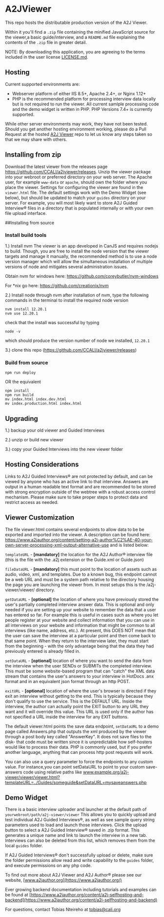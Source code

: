 # A2JViewer

This repo hosts the distributable production version of the A2J Viewer.

Within it you'll find a `.zip` file containing the minified JavaScript source for the viewer,a basic guide/interview, and a `README.md` file explaining the contents of the `.zip` file in greater detail.

NOTE: By downloading this application, you are agreeing to the terms included in the user license [LICENSE.md](https://github.com/CCALI/a2jviewer/blob/master/LICENSE.md).

## Hosting
Current supported environments are:

* Webserver platform of either IIS 8.5+, Apache 2.4+, or Nginx 1.12+
* PHP is the recommended platform for processing interview data locally but is not required to run the viewer. All current samlple processing code and the demo widget is written in PHP. PHP Versions 7.4+ is currently supported.

While other server environments may work, they have not been tested.  Should you get another hosting environment working, please do a Pull Request at the hosted [A2J Viewer](https://github.com/CCALI/a2jviewer) repo to let us know any steps taken so that we may share with others.

## Installing from zip
Download the latest viewer from the releases page https://github.com/CCALI/a2jviewer/releases. Unzip the viewer package into your webroot or preferred directory on your web server. The Apache user, for example `www-data` or `apache`, should own the folder where you place the viewer. Settings for configuring the viewer are found in the `viewer.html` file. The default settings work with the Demo Widget (see below), but should be updated to match your `guides` directory on your server. For example, you will most likely want to store A2J Guided Interview® files in a directory that is populated internally or with your own file upload interface.

##Installing from source

### Install build tools

1.)  Install nvm
The viewer is an app developed in CanJS and requires nodejs to build. Though, you are free to install the node version that the viewer targets and manage it manually, the recommended method is to use a node version manager which will allow the simultaneous installation of multiple versions of node and mitigates several administration issues.

Obtain nvm for windows here: https://github.com/coreybutler/nvm-windows

For \*nix go here: https://github.com/creationix/nvm

2.) Install node through nvm
after installation of nvm, type the following commands in the terminal to install the required node version

```
nvm install 12.20.1
nvm use 12.20.1
```

check that the install was successful by typing

`node -v`

which should produce the version number of node we installed, `12.20.1`

3.) clone this repo (https://github.com/CCALI/a2jviewer/releases)

### Build from source

`npm run deploy`

OR the equivalent

```
npm install
npm run build
mv index.html index.dev.html
mv index.production.html index.html
```

## Upgrading
1.) backup your old viewer and Guided Interviews

2.) unzip or build new viewer

3.) copy your Guided Interviews into the new viewer folder

## Hosting Considerations
Links to A2J Guided Interviews® are not protected by default, and can be viewed by anyone who has an active link to that interview. Answers are output in a human readable text format and are recommended to be stored with strong encryption outside of the webtree with a robust access control mechanism. Please make sure to take proper steps to protect data and restrict access as needed.

## Viewer Customization
The file viewer.html contains several endpoints to allow data to be be exported and imported into the viewer. A description can be found here: https://www.a2jauthor.org/content/setting-a2j-author%C2%AE-40-your-own-server-processing-xml-output-alternative-use and is listed below:

`templateURL` - **\[mandatory]** the location for the A2J Author® interview file (this is the file with the .a2j extension or the Guide.xml or Guide.json)

`fileDataURL` - **\[mandatory]** this must point to the location of assets such as audio, video, xml, and templates. Due to a known bug, this endpoint cannot be a web URL and must be a system path relative to the directory housing the page you are launching the viewer from. In most setups this is the /a2j-viewer/viewer/ directory.

`getDataURL` - **\[optional]** the location of where you have previously stored the user's partially completed interview answer data. This is optional and only needed if you are setting up your website to remember the data that a user has entered so far. For example this is useful in cases such as where you let people register at your website and collect information that you can use in all interviews on your website and information that might be common to all interviews (like name, address, etc.). At present, this DOES NOT mean that the user can save the interview at a particular point and then come back to that same point. When they return to the interview later, they must start from the beginning - with the only advantage being that the data they had previously entered is already filled in.

`setDataURL` - **\[optional]** location of where you want to send the data from the interview when the user SENDs or SUBMITs the completed interview. This must be some website-based program that can "catch" the XML data stream that contains the user's answers to your interview in HotDocs .anx format and in an equivalent json format through an http POST.

`exitURL` - **\[optional]** location of where the user's browser is directed if they exit an interview without getting to the end. This is typically because they don't qualify to use the service. This is the DEFAULT URL. Inside the interview, the author can actually point the EXIT button to any URL they want and it will override this value. This URL is used only if the author has not specified a URL inside the interview for any EXIT buttons.


The default viewer.html points the save data endpoint, `setDataURL` to a demo page called Answers.php that outputs the xml produced by the viewer through a post body key called "AnswerKey". It does not save files to the disk- that code must be written since it is unpredictable how self-hosters would like to process their data. PHP is commonly used, but if you prefer another language, anything that can process http post requests will work.

You can also use a query parameter to force the endpoints to any custom value. For instance,you can point setDataURL to point to your custom save-answers code using relative paths like www.example.org/a2j-viewer/viewer/viewer.html?templateURL=../Guides/someguide&setDataURL=mysaveanswers.php

## Demo Widget
There is a basic interview uploader and launcher at the default path of `yourwebroot/path/a2j-viewer/viewer` This allows you to quickly upload and test individual A2J Guided Interviews®, as well as see sample query string parameters used to load and launch those interviews. Click the upload button to select a A2J Guided Interview® saved in .zip format.  This generates a unique name and link to launch the interview in a new tab. Interviews can also be deleted from this list, which removes them from the local `guides` folder.

If A2J Guided Interviews® don't successfully upload or delete, make sure the folder permissions allow read and write capability to the `guides` folder, and execute permissions on any php code.

To find out more about A2J Viewer and A2J Author® please see our website, [www.a2jauthor.org](https://www.a2jauthor.org/)

Ever growing backend documentation including tutorials and examples can be found at [https://www.a2jauthor.org/content/a2j-selfhosting-and-backend](https://www.a2jauthor.org/content/a2j-selfhosting-and-backend)

For questions, contact Tobias Nteireho at tobias@cali.org
